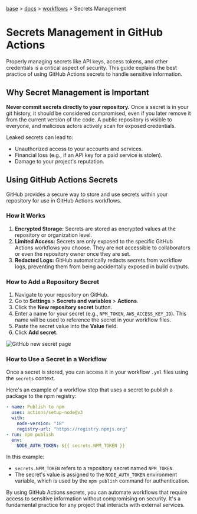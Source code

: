 [base](../README.md) > [docs](./README.md) > [workflows](./workflows.md) > Secrets Management

# Secrets Management in GitHub Actions

Properly managing secrets like API keys, access tokens, and other credentials
is a critical aspect of security.
This guide explains the best practice of using GitHub Actions secrets to handle
sensitive information.

## Why Secret Management is Important

**Never commit secrets directly to your repository.**
Once a secret is in your git history, it should be considered compromised,
even if you later remove it from the current version of the code.
A public repository is visible to everyone, and malicious actors actively
scan for exposed credentials.

Leaked secrets can lead to:

- Unauthorized access to your accounts and services.
- Financial loss (e.g., if an API key for a paid service is stolen).
- Damage to your project's reputation.

## Using GitHub Actions Secrets

GitHub provides a secure way to store and use secrets within your repository
for use in GitHub Actions workflows.

### How it Works

1.  **Encrypted Storage:** Secrets are stored as encrypted values at the
    repository or organization level.
2.  **Limited Access:** Secrets are only exposed to the specific GitHub Actions
    workflows you choose.
    They are not accessible to collaborators or even the repository owner once
    they are set.
3.  **Redacted Logs:** GitHub automatically redacts secrets from workflow logs,
    preventing them from being accidentally exposed in build outputs.

### How to Add a Repository Secret

1.  Navigate to your repository on GitHub.
2.  Go to **Settings** > **Secrets and variables** > **Actions**.
3.  Click the **New repository secret** button.
4.  Enter a name for your secret (e.g., `NPM_TOKEN`, `AWS_ACCESS_KEY_ID`).
    This name will be used to reference the secret in your workflow files.
5.  Paste the secret value into the **Value** field.
6.  Click **Add secret**.

![GitHub new secret page](https://docs.github.com/assets/cb-57155/images/help/repository/actions-secrets-tab.png)

### How to Use a Secret in a Workflow

Once a secret is stored, you can access it in your workflow `.yml` files using
the `secrets` context.

Here's an example of a workflow step that uses a secret to publish a package
to the npm registry:

```yaml
- name: Publish to npm
  uses: actions/setup-node@v3
  with:
    node-version: "18"
    registry-url: "https://registry.npmjs.org"
- run: npm publish
  env:
    NODE_AUTH_TOKEN: ${{ secrets.NPM_TOKEN }}
```

In this example:

- `secrets.NPM_TOKEN` refers to a repository secret named `NPM_TOKEN`.
- The secret's value is assigned to the `NODE_AUTH_TOKEN` environment
  variable, which is used by the `npm publish` command for authentication.

By using GitHub Actions secrets, you can automate workflows that require access
to sensitive information without compromising on security.
It's a fundamental practice for any project that interacts with external
services.
